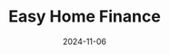 ---  
layout: startup_page  
title: "Easy Home Finance"  
id: "easyhomefinance.in"  
permalink: "/easyhomefinanceeasyhomefinance.in11062024/"  
website: "https://www.easyhomefinance.in/"  
funding_round: "Series B"  
funding_amount: "$35M"  
investors: "Claypond Capital, Sumitomo Mitsui Banking Corporation’s Asia Rising Fund, Xponentia Capital, Finsight Ventures, Harbourfront Capital, Pegasus India Evolving Opportunities Fund"  
about: "Easy Home Finance is a technology-led mortgage startup aiming to make home financing in India more digital, efficient, and accessible. They utilize an in-house technology suite to simplify the loan process and accelerate the journey to homeownership, addressing the underpenetration and cumbersome processes of the traditional mortgage market."  
markets: "Fintech, Mortgage, Real Estate, Software, Information Technology, Internet, Banking"  
hq: "Mumbai, Maharashtra, India"  
founded_year: "2017"  
linkedin: "https://www.linkedin.com/company/easyhomefinance"  
twitter: "https://twitter.com/easyhomefinance"  
instagram: ""  
facebook: "https://www.facebook.com/easyhomefinance"  
crunchbase: "https://www.crunchbase.com/organization/easy-home-finance"  
pitchbook: "https://pitchbook.com/profiles/company/470815-84"  

date_display: "06-Nov-2024"  
date: "2024-11-06"

# SEO Optimization  
meta_title: "Easy Home Finance - Series B Funding ($35M)"  
meta_description: "Easy Home Finance, Easy Home Finance is a technology-led mortgage startup aiming to make home financing in India more digital, efficient, and accessible. They utilize an..."  
meta_keywords: "Easy Home Finance, Fintech, Mortgage, Real Estate, Software, Information Technology, Internet, Banking, Series B funding"  
canonical_url: "https://startup.projectstartups.com/easyhomefinanceeasyhomefinance.in11062024/"  
---